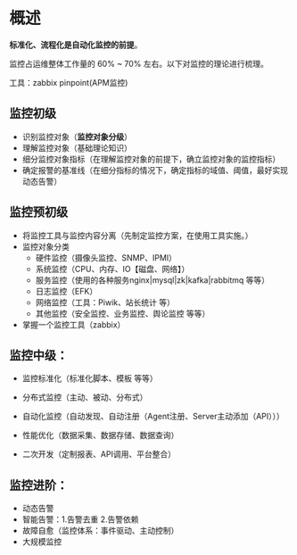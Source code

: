 # 概述

**标准化、流程化是自动化监控的前提**。

监控占运维整体工作量的 60% ~ 70% 左右。以下对监控的理论进行梳理。

工具：zabbix  pinpoint(APM监控)

## 监控初级

- 识别监控对象（**监控对象分级**）
- 理解监控对象（基础理论知识）
- 细分监控对象指标（在理解监控对象的前提下，确立监控对象的监控指标）
- 确定报警的基准线（在细分指标的情况下，确定指标的域值、阈值，最好实现动态告警）

## 监控预初级

- 将监控工具与监控内容分离（先制定监控方案，在使用工具实施。）
- 监控对象分类 
  - 硬件监控（摄像头监控、SNMP、IPMI）
  - 系统监控（CPU、内存、IO【磁盘、网络】）
  - 服务监控（使用的各种服务nginx|mysql|zk|kafka|rabbitmq 等等）
  - 日志监控（EFK）
  - 网络监控（工具：Piwik、站长统计 等）
  - 其他监控（安全监控、业务监控、舆论监控 等等）
- 掌握一个监控工具（zabbix）

## 监控中级：

- 监控标准化（标准化脚本、模板 等等）

- 分布式监控（主动、被动、分布式）
- 自动化监控（自动发现、自动注册（Agent注册、Server主动添加（API）））
- 性能优化（数据采集、数据存储、数据查询）
- 二次开发（定制报表、API调用、平台整合）

## 监控进阶：

- 动态告警
- 智能告警：1.告警去重 2.告警依赖
- 故障自愈（监控体系：事件驱动、主动控制）
- 大规模监控

